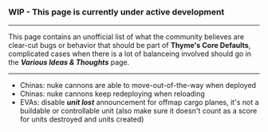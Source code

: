 ### WIP - This page is currently under active development

***

This page contains an unofficial list of what the community believes are clear-cut bugs or behavior that should be part of **Thyme's Core Defaults**, complicated cases when there is a lot of balanceing involved should go in the _**Various Ideas & Thoughts**_ page.

***

* Chinas: nuke cannons are able to move-out-of-the-way when deployed
* Chinas: nuke cannons keep redeploying when reloading
* EVAs: disable **_unit lost_** announcement for offmap cargo planes, it's not a buildable or controllable unit (also make sure it doesn't count as a score for units destroyed and units created)

